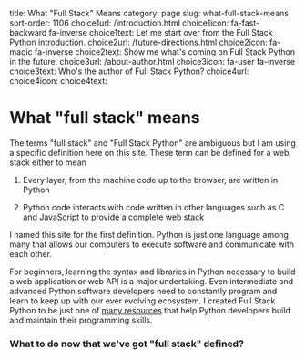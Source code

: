 title: What "Full Stack" Means
category: page
slug: what-full-stack-means
sort-order: 1106
choice1url: /introduction.html
choice1icon: fa-fast-backward fa-inverse
choice1text: Let me start over from the Full Stack Python introduction.
choice2url: /future-directions.html
choice2icon: fa-magic fa-inverse
choice2text: Show me what's coming on Full Stack Python in the future.
choice3url: /about-author.html
choice3icon: fa-user fa-inverse
choice3text: Who's the author of Full Stack Python?
choice4url:
choice4icon:
choice4text:


# What "full stack" means
The terms "full stack" and "Full Stack Python" are ambiguous but I am using
a specific definition here on this site. These term can be defined for a 
web stack either to mean

1. Every layer, from the machine code up to the browser, are written in Python 
   
1. Python code interacts with code written in other languages such as C and
   JavaScript to provide a complete web stack

I named this site for the first definition. Python is just one language among
many that allows our computers to execute software and communicate with each
other. 

For beginners, learning the syntax and libraries in Python necessary to 
build a web application or web API is a major undertaking. Even intermediate 
and advanced Python software developers need to constantly program and learn 
to keep up with our ever evolving ecosystem. I created Full Stack Python to
be just one of [many resources](/best-python-resources.html) that help Python 
developers build and maintain their programming skills.


### What to do now that we've got "full stack" defined?
